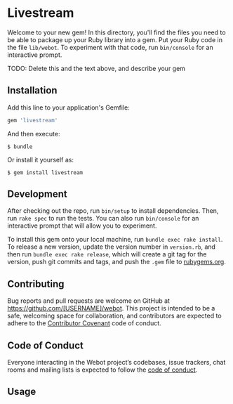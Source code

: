 # Livestream

Welcome to your new gem! In this directory, you'll find the files you need to be able to package up your Ruby library into a gem. Put your Ruby code in the file `lib/webot`. To experiment with that code, run `bin/console` for an interactive prompt.

TODO: Delete this and the text above, and describe your gem

## Installation

Add this line to your application's Gemfile:

```ruby
gem 'livestream'
```

And then execute:

    $ bundle

Or install it yourself as:

    $ gem install livestream


## Development

After checking out the repo, run `bin/setup` to install dependencies. Then, run `rake spec` to run the tests. You can also run `bin/console` for an interactive prompt that will allow you to experiment.

To install this gem onto your local machine, run `bundle exec rake install`. To release a new version, update the version number in `version.rb`, and then run `bundle exec rake release`, which will create a git tag for the version, push git commits and tags, and push the `.gem` file to [rubygems.org](https://rubygems.org).

## Contributing

Bug reports and pull requests are welcome on GitHub at https://github.com/[USERNAME]/webot. This project is intended to be a safe, welcoming space for collaboration, and contributors are expected to adhere to the [Contributor Covenant](http://contributor-covenant.org) code of conduct.

## Code of Conduct

Everyone interacting in the Webot project’s codebases, issue trackers, chat rooms and mailing lists is expected to follow the [code of conduct](https://github.com/[USERNAME]/webot/blob/master/CODE_OF_CONDUCT.md).

## Usage

```ruby
```